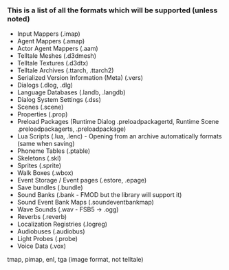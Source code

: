 ### This is a list of all the formats which will be supported (unless noted)

- Input Mappers (.imap)
- Agent Mappers (.amap)
- Actor Agent Mappers (.aam)
- Telltale Meshes (.d3dmesh)
- Telltale Textures (.d3dtx)
- Telltale Archives (.ttarch, .ttarch2)
- Serialized Version Information (Meta) (.vers)
- Dialogs (.dlog, .dlg)
- Language Databases (.landb, .langdb)
- Dialog System Settings (.dss)
- Scenes (.scene)
- Properties (.prop)
- Preload Packages (Runtime Dialog .preloadpackagertd, Runtime Scene .preloadpackagerts, .preloadpackage)
- Lua Scripts (.lua, .lenc) - Opening from an archive automatically formats (same when saving)
- Phoneme Tables (.ptable)
- Skeletons (.skl)
- Sprites (.sprite)
- Walk Boxes (.wbox)
- Event Storage / Event pages (.estore, .epage)
- Save bundles (.bundle)
- Sound Banks (.bank - FMOD but the library will support it)
- Sound Event Bank Maps (.soundeventbankmap)
- Wave Sounds (.wav - FSB5 -> .ogg)
- Reverbs (.reverb)
- Localization Registries (.logreg)
- Audiobuses (.audiobus) 
- Light Probes (.probe)
- Voice Data (.vox)

tmap, pimap, enl, tga (image format, not telltale)
